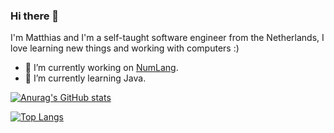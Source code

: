 ### Hi there 👋

I'm Matthias and I'm a self-taught software engineer from the Netherlands, I love learning new things and working with computers :)

- 🔭 I’m currently working on [NumLang](https://github.com/Matthias1590/NumLang).
- 🌱 I’m currently learning Java.

[![Anurag's GitHub stats](https://github-readme-stats.vercel.app/api?username=Matthias1590&theme=github_dark&theme=github_dark&title_color=539BF5&text_color=ADBAC7&border_color=444C56&bg_color=22272E&cache_seconds=1800&hide_border=false&count_private=true)](https://github.com/anuraghazra/github-readme-stats)

[![Top Langs](https://github-readme-stats.vercel.app/api/top-langs/?username=Matthias1590&theme=github_dark&theme=github_dark&title_color=539BF5&text_color=ADBAC7&border_color=444C56&bg_color=22272E&cache_seconds=1800&hide_border=false&layout=compact&count_private=true)](https://github.com/anuraghazra/github-readme-stats)



<!--
**Matthias1590/Matthias1590** is a ✨ _special_ ✨ repository because its `README.md` (this file) appears on your GitHub profile.

Here are some ideas to get you started:

- 🔭 I’m currently working on ...
- 🌱 I’m currently learning ...
- 👯 I’m looking to collaborate on ...
- 🤔 I’m looking for help with ...
- 💬 Ask me about ...
- 📫 How to reach me: ...
- 😄 Pronouns: ...
- ⚡ Fun fact: ...
-->
